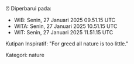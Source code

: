⏰ Diperbarui pada:
- WIB: Senin, 27 Januari 2025 09.51.15 UTC
- WITA: Senin, 27 Januari 2025 10.51.15 UTC
- WIT: Senin, 27 Januari 2025 11.51.15 UTC

Kutipan Inspiratif:
"For greed all nature is too little."


Kategori: nature

